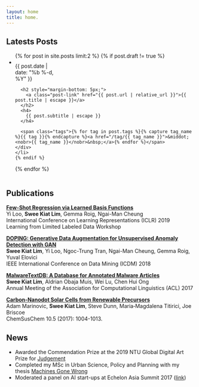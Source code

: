 ```yaml
---
layout: home
title: home.
---
```


## Latests Posts

<ul class="post-list">
  {% for post in site.posts limit:2 %}
    {% if post.draft != true %}
    <li>
      <div class="post-meta" style='width: 120px; display:inline-block; vertical-align: top; padding-top: 10px;'>{{ post.date | date: "%b %-d, %Y" }}</div>
      <div style='display:inline-block; max-width: 500px;'>

      <h2 style="margin-bottom: 5px;">
        <a class="post-link" href="{{ post.url | relative_url }}">{{ post.title | escape }}</a>
      </h2>
      <h4>
        {{ post.subtitle | escape }}
      </h4>

      <span class="tags">{% for tag in post.tags %}{% capture tag_name %}{{ tag }}{% endcapture %}<a href="/tag/{{ tag_name }}">&middot;<nobr>{{ tag_name }}</nobr>&nbsp;</a>{% endfor %}</span>
    </div>
    </li>
    {% endif %}
  {% endfor %}
</ul>

## Publications

[**Few-Shot Regression via Learned Basis Functions**](https://openreview.net/forum?id=r1ldYi9rOV)
<br/>
Yi Loo, **Swee Kiat Lim**, Gemma Roig, Ngai-Man Cheung
<br/>
International Conference on Learning Representations (ICLR) 2019
<br/>
Learning from Limited Labeled Data Workshop

[**DOPING: Generative Data Augmentation for Unsupervised Anomaly Detection with GAN**](https://arxiv.org/abs/1808.07632)
<br/>
**Swee Kiat Lim**, Yi Loo, Ngoc-Trung Tran, Ngai-Man Cheung, Gemma Roig, Yuval Elovici
<br/>
IEEE International Conference on Data Mining (ICDM) 2018

[**MalwareTextDB: A Database for Annotated Malware Articles**](https://aclweb.org/anthology/P17-1143)
<br/>
**Swee Kiat Lim**, Aldrian Obaja Muis, Wei Lu, Chen Hui Ong
<br/>
Annual Meeting of the Association for Computational Linguistics (ACL) 2017

[**Carbon‐Nanodot Solar Cells from Renewable Precursors**](dx.doi.org/10.1002/cssc.201601741)
<br/>
Adam Marinovic, **Swee Kiat Lim**, Steve Dunn, Maria‐Magdalena Titirici, Joe Briscoe
<br/>
ChemSusChem 10.5 (2017): 1004-1013.

## News

- Awarded the Commendation Prize at the 2019 NTU Global Digital Art Prize for [Judgement](https://blogs.ntu.edu.sg/gdap/project/judgement/)
- Completed my MSc in Urban Science, Policy and Planning with my thesis [Machines Gone Wrong](https://machinesgonewrong.com)
- Moderated a panel on AI start-ups at Echelon Asia Summit 2017 ([link](https://e27.co/ai-startups-need-to-communicate-the-extend-of-their-tech-20170629/))

